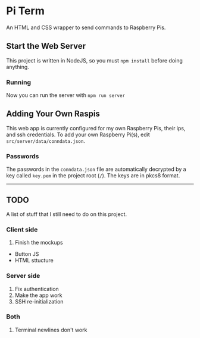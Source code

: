 # Pi Term
An HTML and CSS wrapper to send commands to Raspberry Pis.

## Start the Web Server
This project is written in NodeJS, so you must ```npm install``` before doing anything.
### Running
Now you can run the server with ```npm run server```

## Adding Your Own Raspis
This web app is currently configured for my own Raspberry Pis, their ips, and ssh credentials. To add your own Raspberry Pi(s), edit ```src/server/data/conndata.json```.
### Passwords
The passwords in the `conndata.json` file are automatically decrypted by a key called `key.pem` in the project root (`/`). The keys are in pkcs8 format.

<hr>

## TODO
A list of stuff that I still need to do on this project.
### Client side
1. Finish the mockups
 * Button JS
 * HTML sttucture
### Server side
1. Fix authentication
2. Make the app work
3. SSH re-initialization
### Both
1. Terminal newlines don't work